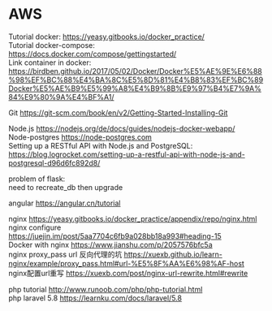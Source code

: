 # AWS

Tutorial docker: https://yeasy.gitbooks.io/docker_practice/  
Tutorial docker-compose: https://docs.docker.com/compose/gettingstarted/  
Link container in docker: https://birdben.github.io/2017/05/02/Docker/Docker%E5%AE%9E%E6%88%98%EF%BC%88%E4%BA%8C%E5%8D%81%E4%B8%83%EF%BC%89Docker%E5%AE%B9%E5%99%A8%E4%B9%8B%E9%97%B4%E7%9A%84%E9%80%9A%E4%BF%A1/  


Git https://git-scm.com/book/en/v2/Getting-Started-Installing-Git  


Node.js https://nodejs.org/de/docs/guides/nodejs-docker-webapp/  
Node-postgres  https://node-postgres.com  
Setting up a RESTful API with Node.js and PostgreSQL: https://blog.logrocket.com/setting-up-a-restful-api-with-node-js-and-postgresql-d96d6fc892d8/  


problem of flask:  
need to recreate_db then upgrade


angular https://angular.cn/tutorial  


nginx https://yeasy.gitbooks.io/docker_practice/appendix/repo/nginx.html  
nginx configure https://juejin.im/post/5aa7704c6fb9a028bb18a993#heading-15  
Docker with nginx https://www.jianshu.com/p/2057576bfc5a  
nginx proxy_pass url 反向代理的坑  https://xuexb.github.io/learn-nginx/example/proxy_pass.html#url-%E5%8F%AA%E6%98%AF-host  
nginx配置url重写 https://xuexb.com/post/nginx-url-rewrite.html#rewrite  


php tutorial http://www.runoob.com/php/php-tutorial.html  
php laravel 5.8 https://learnku.com/docs/laravel/5.8  
